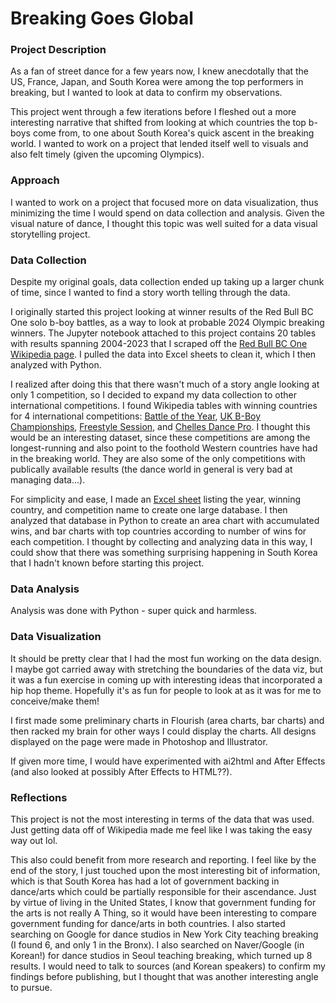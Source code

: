 # Breaking Goes Global

### Project Description
As a fan of street dance for a few years now, I knew anecdotally that the US, France, Japan, and South Korea were among the top performers in breaking, but I wanted to look at data to confirm my observations.

This project went through a few iterations before I fleshed out a more interesting narrative that shifted from looking at which countries the top b-boys come from, to one about South Korea's quick ascent in the breaking world. I wanted to work on a project that lended itself well to visuals and also felt timely (given the upcoming Olympics).

### Approach
I wanted to work on a project that focused more on data visualization, thus minimizing the time I would spend on data collection and analysis. Given the visual nature of dance, I thought this topic was well suited for a data visual storytelling project.

### Data Collection
Despite my original goals, data collection ended up taking up a larger chunk of time, since I wanted to find a story worth telling through the data. 

I originally started this project looking at winner results of the Red Bull BC One solo b-boy battles, as a way to look at probable 2024 Olympic breaking winners. The Jupyter notebook attached to this project contains 20 tables with results spanning 2004-2023 that I scraped off the <a href="https://en.wikipedia.org/wiki/Red_Bull_BC_One">Red Bull BC One Wikipedia page</a>. I pulled the data into Excel sheets to clean it, which I then analyzed with Python.

I realized after doing this that there wasn't much of a story angle looking at only 1 competition, so I decided to expand my data collection to other international competitions. I found Wikipedia tables with winning countries for 4 international competitions: <a href="https://en.wikipedia.org/wiki/Battle_of_the_Year">Battle of the Year</a>, <a href="https://en.wikipedia.org/wiki/UK_B-Boy_Championships">UK B-Boy Championships</a>, <a href="https://en.wikipedia.org/wiki/Freestyle_Session">Freestyle Session</a>, and <a href="https://en.wikipedia.org/wiki/Chelles_Battle_Pro">Chelles Dance Pro</a>. I thought this would be an interesting dataset, since these competitions are among the longest-running and also point to the foothold Western countries have had in the breaking world. They are also some of the only competitions with publically available results (the dance world in general is very bad at managing data...).

For simplicity and ease, I made an <a href="https://github.com/christinamyli/breaking/blob/main/Bboy%20Crews%20-%20Country%20and%20Year%20-%20V2.xlsx">Excel sheet</a> listing the year, winning country, and competition name to create one large database. I then analyzed that database in Python to create an area chart with accumulated wins, and bar charts with top countries according to number of wins for each competition. I thought by collecting and analyzing data in this way, I could show that there was something surprising happening in South Korea that I hadn't known before starting this project.

### Data Analysis
Analysis was done with Python - super quick and harmless. 

### Data Visualization
It should be pretty clear that I had the most fun working on the data design. I maybe got carried away with stretching the boundaries of the data viz, but it was a fun exercise in coming up with interesting ideas that incorporated a hip hop theme. Hopefully it's as fun for people to look at as it was for me to conceive/make them!

I first made some preliminary charts in Flourish (area charts, bar charts) and then racked my brain for other ways I could display the charts. All designs displayed on the page were made in Photoshop and Illustrator.

If given more time, I would have experimented with ai2html and After Effects (and also looked at possibly After Effects to HTML??).

### Reflections
This project is not the most interesting in terms of the data that was used. Just getting data off of Wikipedia made me feel like I was taking the easy way out lol.

This also could benefit from more research and reporting. I feel like by the end of the story, I just touched upon the most interesting bit of information, which is that South Korea has had a lot of government backing in dance/arts which could be partially responsible for their ascendance. Just by virtue of living in the United States, I know that government funding for the arts is not really A Thing, so it would have been interesting to compare government funding for dance/arts in both countries. I also started searching on Google for dance studios in New York City teaching breaking (I found 6, and only 1 in the Bronx). I also searched on Naver/Google (in Korean!) for dance studios in Seoul teaching breaking, which turned up 8 results. I would need to talk to sources (and Korean speakers) to confirm my findings before publishing, but I thought that was another interesting angle to pursue.
